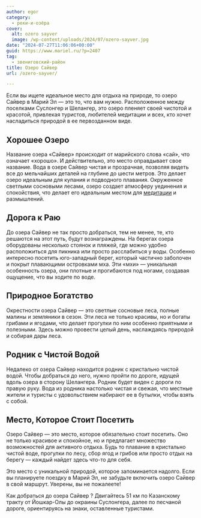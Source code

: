 ```yaml
---
author: egor
category:
  - реки-и-озёра
cover:
  alt: ozero sayver
  image: /wp-content/uploads/2024/07/ozero-sayver.jpg
date: "2024-07-27T11:06:06+00:00"
guid: https://www.mariel.ru/?p=2407
tag:
  - звениговский-район
title: Озеро Сайвер
url: /ozero-sayver/

---
```

Если вы ищете идеальное место для отдыха на природе, то озеро Сайвер в Марий Эл — это то, что вам нужно. Расположенное между поселками Суслонгер и Шелангер, это озеро пленяет своей чистотой и красотой, привлекая туристов, любителей медитации и всех, кто хочет насладиться природой в ее первозданном виде.

## Хорошее Озеро

Название озера «Сайвер» происходит от марийского слова «сай», что означает «хорошо». И действительно, это место оправдывает свое название. Вода в озере Сайвер чистая и прозрачная, позволяя видеть все до мельчайших деталей на глубине до шести метров. Это делает озеро идеальным для купания и подводного плавания. Окруженное светлыми сосновыми лесами, озеро создает атмосферу уединения и спокойствия, что делает его идеальным местом для [медитации](/glemping-na-ozere-olanga/) и размышлений.

## Дорога к Раю

До озера Сайвер не так просто добраться, тем не менее, те, кто решаются на этот путь, будут вознаграждены. На берегах озера оборудованы несколько стоянок и пляжей, где можно удобно расположиться для пикника или просто расслабиться у воды. Особенно интересно посетить юго-западный берег, который частично заболочен и покрыт плавающими островками мха. Эти «мхи» — уникальная особенность озера, они плотные и прогибаются под ногами, создавая ощущение, что вы ходите по воде.

## Природное Богатство

Окрестности озера Сайвер — это светлые сосновые леса, полные малины и земляники в сезон. Эти леса не только красивы, но и богаты грибами и ягодами, что делает прогулки по ним особенно приятными и полезными. Здесь можно провести целый день, наслаждаясь природой и собирая дары леса.

## Родник с Чистой Водой

Недалеко от озера Сайвер находится родник с кристально чистой водой. Чтобы добраться до него, нужно пройти по дороге, идущей вдоль озера в сторону Шелангера. Родник будет виден с дороги по правую руку. Вода из родника настолько чистая и свежая, что местные жители и туристы с удовольствием набирают ее в бутылки, чтобы взять с собой.

## Место, Которое Стоит Посетить

Озеро Сайвер — это место, которое обязательно стоит посетить. Оно не только красивое и спокойное, но и предлагает множество возможностей для активного отдыха. Будь то плавание в кристально чистой воде, прогулки по лесу, сбор ягод и грибов или просто отдых на берегу — каждый найдет здесь что-то для себя.

Это место с уникальной природой, которое запоминается надолго. Если вы планируете поездку в Марий Эл, не забудьте включить озеро Сайвер в свой маршрут. Уверены, вы не пожалеете!

Как добраться до озера Сайвер ? Двигайтесь 51 км по Казанскому тракту от Йошкар-Олы до окраины Суслонгера, далее по песчаной дороге, ориентируясь на знаки, оставленные туристами.
